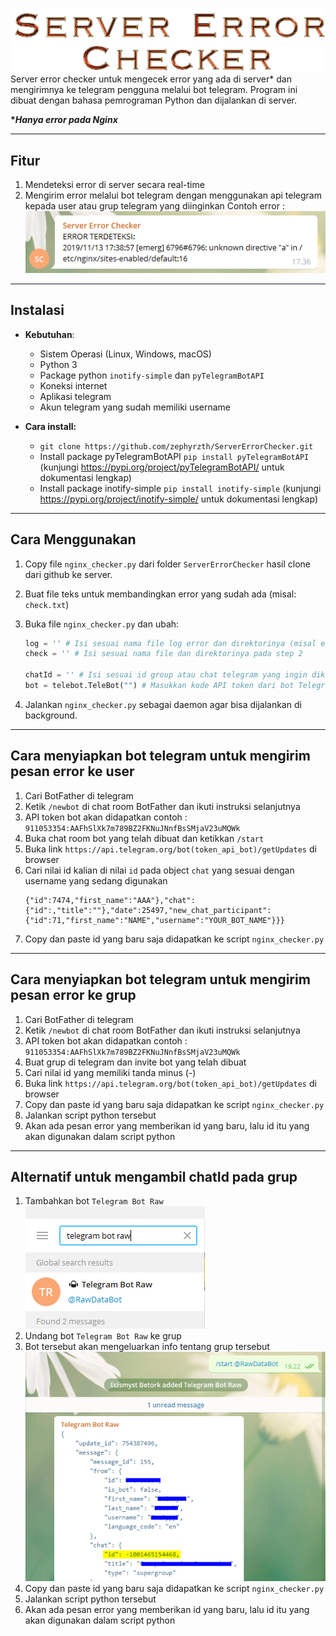 ![Server Error Checker](./images/logo.png)
Server error checker untuk mengecek error yang ada di server* dan mengirimnya ke telegram pengguna melalui bot telegram. Program ini dibuat dengan bahasa pemrograman Python dan dijalankan di server.

__**Hanya error pada Nginx*__

---

## Fitur

1. Mendeteksi error di server secara real-time
2. Mengirim error melalui bot telegram dengan menggunakan api telegram kepada user atau grup telegram yang diinginkan
    Contoh error : 
    ![Error example](./images/error_example.png)

---

## Instalasi

* **Kebutuhan**:

  * Sistem Operasi \(Linux, Windows, macOS\)
  * Python 3
  * Package python `inotify-simple` dan `pyTelegramBotAPI`
  * Koneksi internet
  * Aplikasi telegram
  * Akun telegram yang sudah memiliki username

* **Cara install:**
    * `git clone https://github.com/zephyrzth/ServerErrorChecker.git`
    * Install package pyTelegramBotAPI `pip install pyTelegramBotAPI` (kunjungi https://pypi.org/project/pyTelegramBotAPI/ untuk dokumentasi lengkap)
    * Install package inotify-simple `pip install inotify-simple` (kunjungi https://pypi.org/project/inotify-simple/ untuk dokumentasi lengkap)

---

## Cara Menggunakan
1. Copy file `nginx_checker.py` dari folder `ServerErrorChecker` hasil clone dari github ke server.
2. Buat file teks untuk membandingkan error yang sudah ada (misal: `check.txt`)
3. Buka file `nginx_checker.py` dan ubah:

   ```python
   log = '' # Isi sesuai nama file log error dan direktorinya (misal error.log dari Nginx)
   check = '' # Isi sesuai nama file dan direktorinya pada step 2

   chatId = '' # Isi sesuai id group atau chat telegram yang ingin dikirimkan pesan errornya
   bot = telebot.TeleBot("") # Masukkan kode API token dari bot Telegram yang sudah dibuat
   ```
4. Jalankan `nginx_checker.py` sebagai daemon agar bisa dijalankan di background.

---

## Cara menyiapkan bot telegram untuk mengirim pesan error ke user
1. Cari BotFather di telegram
2. Ketik `/newbot` di chat room BotFather dan ikuti instruksi selanjutnya
3. API token bot akan didapatkan contoh : `911053354:AAFhSlXk7m789BZ2FKNuJNnfBsSMjaV23uMQWk`
4. Buka chat room bot yang telah dibuat dan ketikkan `/start`
5. Buka link `https://api.telegram.org/bot(token_api_bot)/getUpdates` di browser
6. Cari nilai id kalian di nilai `id` pada object `chat` yang sesuai dengan username yang sedang digunakan
    ```{"update_id":8393,"message":{"message_id":3,"from":
    {"id":7474,"first_name":"AAA"},"chat":
    {"id":,"title":""},"date":25497,"new_chat_participant":
    {"id":71,"first_name":"NAME","username":"YOUR_BOT_NAME"}}}
    ```
7. Copy dan paste id yang baru saja didapatkan ke script `nginx_checker.py`

---

## Cara menyiapkan bot telegram untuk mengirim pesan error ke grup
1. Cari BotFather di telegram
2. Ketik `/newbot` di chat room BotFather dan ikuti instruksi selanjutnya
3. API token bot akan didapatkan contoh : `911053354:AAFhSlXk7m789BZ2FKNuJNnfBsSMjaV23uMQWk`
4. Buat grup di telegram dan invite bot yang telah dibuat
5. Cari nilai id yang memiliki tanda minus (-)
6. Buka link `https://api.telegram.org/bot(token_api_bot)/getUpdates` di browser
7. Copy dan paste id yang baru saja didapatkan ke script `nginx_checker.py`
8. Jalankan script python tersebut
9. Akan ada pesan error yang memberikan id yang baru, lalu id itu yang akan digunakan dalam script python

---

## Alternatif untuk mengambil chatId pada grup
1. Tambahkan bot `Telegram Bot Raw`
    ![Add Telegram Bot Raw](./images/add_telegram_bot_raw.png)
2. Undang bot `Telegram Bot Raw` ke grup
3. Bot tersebut akan mengeluarkan info tentang grup tersebut
    ![Id telegram](./images/id_with_telegram_bot_raw.png)
4. Copy dan paste id yang baru saja didapatkan ke script `nginx_checker.py`
5. Jalankan script python tersebut
6. Akan ada pesan error yang memberikan id yang baru, lalu id itu yang akan digunakan dalam script python
